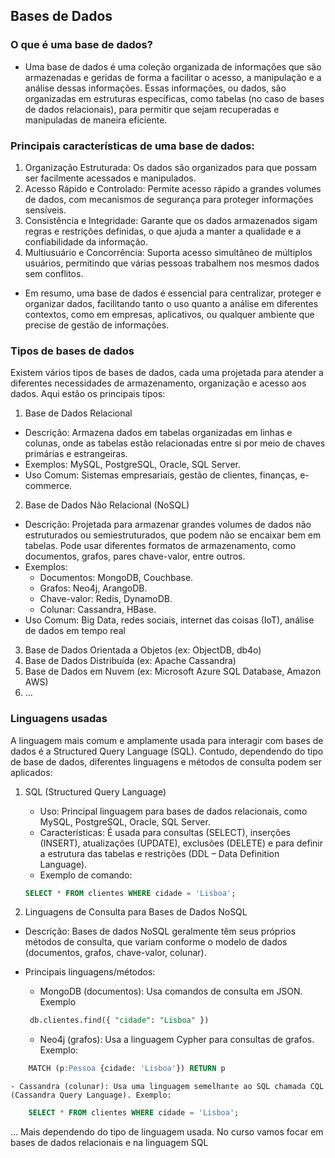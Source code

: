 ## Bases de Dados

### O que é uma base de dados?

- Uma base de dados é uma coleção organizada de informações que são armazenadas e geridas de forma a facilitar o acesso, a manipulação e a análise dessas informações. Essas informações, ou dados, são organizadas em estruturas específicas, como tabelas (no caso de bases de dados relacionais), para permitir que sejam recuperadas e manipuladas de maneira eficiente.

### Principais características de uma base de dados:

1. Organização Estruturada: Os dados são organizados para que possam ser facilmente acessados e manipulados.
2. Acesso Rápido e Controlado: Permite acesso rápido a grandes volumes de dados, com mecanismos de segurança para proteger informações sensíveis.
3. Consistência e Integridade: Garante que os dados armazenados sigam regras e restrições definidas, o que ajuda a manter a qualidade e a confiabilidade da informação.
4. Multiusuário e Concorrência: Suporta acesso simultâneo de múltiplos usuários, permitindo que várias pessoas trabalhem nos mesmos dados sem conflitos.

- Em resumo, uma base de dados é essencial para centralizar, proteger e organizar dados, facilitando tanto o uso quanto a análise em diferentes contextos, como em empresas, aplicativos, ou qualquer ambiente que precise de gestão de informações.

### Tipos de bases de dados

Existem vários tipos de bases de dados, cada uma projetada para atender a diferentes necessidades de armazenamento, organização e acesso aos dados. Aqui estão os principais tipos:

1. Base de Dados Relacional

- Descrição: Armazena dados em tabelas organizadas em linhas e colunas, onde as tabelas estão relacionadas entre si por meio de chaves primárias e estrangeiras.
- Exemplos: MySQL, PostgreSQL, Oracle, SQL Server.
- Uso Comum: Sistemas empresariais, gestão de clientes, finanças, e-commerce.

2. Base de Dados Não Relacional (NoSQL)

- Descrição: Projetada para armazenar grandes volumes de dados não estruturados ou semiestruturados, que podem não se encaixar bem em tabelas. Pode usar diferentes formatos de armazenamento, como documentos, grafos, pares chave-valor, entre outros.
- Exemplos:
  - Documentos: MongoDB, Couchbase.
  - Grafos: Neo4j, ArangoDB.
  - Chave-valor: Redis, DynamoDB.
  - Colunar: Cassandra, HBase.
- Uso Comum: Big Data, redes sociais, internet das coisas (IoT), análise de dados em tempo real

3. Base de Dados Orientada a Objetos (ex: ObjectDB, db4o)
4. Base de Dados Distribuída (ex: Apache Cassandra)
5. Base de Dados em Nuvem (ex: Microsoft Azure SQL Database, Amazon AWS)
6. ...

### Linguagens usadas

A linguagem mais comum e amplamente usada para interagir com bases de dados é a Structured Query Language (SQL). Contudo, dependendo do tipo de base de dados, diferentes linguagens e métodos de consulta podem ser aplicados:

1. SQL (Structured Query Language)

   - Uso: Principal linguagem para bases de dados relacionais, como MySQL, PostgreSQL, Oracle, SQL Server.
   - Características: É usada para consultas (SELECT), inserções (INSERT), atualizações (UPDATE), exclusões (DELETE) e para definir a estrutura das tabelas e restrições (DDL – Data Definition Language).
   - Exemplo de comando:

   ```sql
   SELECT * FROM clientes WHERE cidade = 'Lisboa';
   ```

2. Linguagens de Consulta para Bases de Dados NoSQL

- Descrição: Bases de dados NoSQL geralmente têm seus próprios métodos de consulta, que variam conforme o modelo de dados (documentos, grafos, chave-valor, colunar).
- Principais linguagens/métodos:

  - MongoDB (documentos): Usa comandos de consulta em JSON. Exemplo

  ```sql
   db.clientes.find({ "cidade": "Lisboa" })
  ```

  - Neo4j (grafos): Usa a linguagem Cypher para consultas de grafos. Exemplo:

```sql
    MATCH (p:Pessoa {cidade: 'Lisboa'}) RETURN p
```

    - Cassandra (colunar): Usa uma linguagem semelhante ao SQL chamada CQL (Cassandra Query Language). Exemplo:

```sql
    SELECT * FROM clientes WHERE cidade = 'Lisboa';
```

... Mais dependendo do tipo de linguagem usada. No curso vamos focar em bases
de dados relacionais e na linguagem SQL
